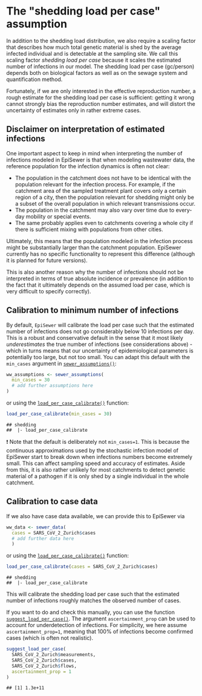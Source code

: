 # The "shedding load per case" assumption

In addition to the shedding load distribution, we also require a scaling
factor that describes how much total genetic material is shed by the
average infected individual and is detectable at the sampling site. We
call this scaling factor *shedding load per case* because it scales the
estimated number of infections in our model. The shedding load per case
(gc/person) depends both on biological factors as well as on the sewage
system and quantification method.

Fortunately, if we are only interested in the effective reproduction
number, a rough estimate for the shedding load per case is sufficient:
getting it wrong cannot strongly bias the reproduction number estimates,
and will distort the uncertainty of estimates only in rather extreme
cases.

## Disclaimer on interpretation of estimated infections

One important aspect to keep in mind when interpreting the number of
infections modeled in EpiSewer is that when modeling wastewater data,
the reference population for the infection dynamics is often not clear:

- The population in the catchment does not have to be identical with the
  population relevant for the infection process. For example, if the
  catchment area of the sampled treatment plant covers only a certain
  region of a city, then the population relevant for shedding might only
  be a subset of the overall population in which relevant transmissions
  occur.
- The population in the catchment may also vary over time due to
  every-day mobility or special events.
- The same probably applies even to catchments covering a whole city if
  there is sufficient mixing with populations from other cities.

Ultimately, this means that the population modeled in the infection
process might be substantially larger than the catchment population.
EpiSewer currently has no specific functionality to represent this
difference (although it is planned for future versions).

This is also another reason why the number of infections should not be
interpreted in terms of true absolute incidence or prevalence (in
addition to the fact that it ultimately depends on the assumed load per
case, which is very difficult to specify correctly).

## Calibration to minimum number of infections

By default, `EpiSewer` will calibrate the load per case such that the
estimated number of infections does not go considerably below 10
infections per day. This is a robust and conservative default in the
sense that it most likely *underestimates* the true number of infections
(see considerations above) - which in turns means that our uncertainty
of epidemiological parameters is potentially too large, but not too
small. You can adapt this default with the `min_cases` argument in
[`sewer_assumptions()`](https://adrian-lison.github.io/EpiSewer/reference/sewer_assumptions.md):

``` r
ww_assumptions <- sewer_assumptions(
  min_cases = 30
  # add further assumptions here
)
```

or using the
[`load_per_case_calibrate()`](https://adrian-lison.github.io/EpiSewer/reference/load_per_case_calibrate.md)
function:

``` r
load_per_case_calibrate(min_cases = 30)
```

    ## shedding
    ##  |- load_per_case_calibrate

❗ Note that the default is deliberately not `min_cases=1`. This is
because the continuous approximations used by the stochastic infection
model of EpiSewer start to break down when infections numbers become
extremely small. This can affect sampling speed and accuracy of
estimates. Aside from this, it is also rather unlikely for most
catchments to detect genetic material of a pathogen if it is only shed
by a single individual in the whole catchment.

## Calibration to case data

If we also have case data available, we can provide this to EpiSewer via

``` r
ww_data <- sewer_data(
  cases = SARS_CoV_2_Zurich$cases
  # add further data here
  )
```

or using the
[`load_per_case_calibrate()`](https://adrian-lison.github.io/EpiSewer/reference/load_per_case_calibrate.md)
function:

``` r
load_per_case_calibrate(cases = SARS_CoV_2_Zurich$cases)
```

    ## shedding
    ##  |- load_per_case_calibrate

This will calibrate the shedding load per case such that the estimated
number of infections roughly matches the observed number of cases.

If you want to do and check this manually, you can use the function
[`suggest_load_per_case()`](https://adrian-lison.github.io/EpiSewer/reference/suggest_load_per_case.md).
The argument `ascertainment_prop` can be used to account for
underdetection of infections. For simplicity, we here assume
`ascertainment_prop=1`, meaning that 100% of infections become confirmed
cases (which is often not realistic).

``` r
suggest_load_per_case(
  SARS_CoV_2_Zurich$measurements,
  SARS_CoV_2_Zurich$cases,
  SARS_CoV_2_Zurich$flows,
  ascertainment_prop = 1
)
```

    ## [1] 1.3e+11
